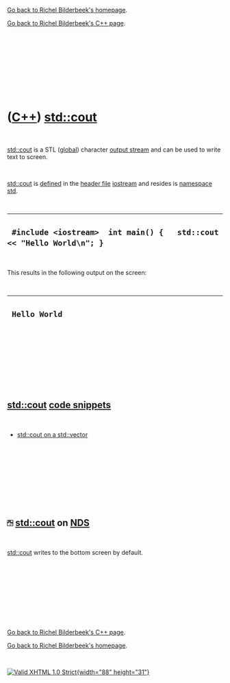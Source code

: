 [Go back to Richel Bilderbeek's homepage](index.htm).

[Go back to Richel Bilderbeek's C++ page](Cpp.htm).

 

 

 

 

 

([C++](Cpp.htm)) [std::cout](CppCout.htm)
=========================================

 

[std::cout](CppCout.htm) is a STL ([global](CppGlobal.htm)) character
[output stream](CppOstream.htm) and can be used to write text to screen.

 

[std::cout](CppCout.htm) is [defined](CppDefinition.htm) in the [header
file](CppHeaderFile.htm) [iostream](CppIostreamH.htm) and resides is
[namespace](CppNamespace.htm) [std](CppStd.htm).

 

  ------------------------------------------------------------------------
  ` #include <iostream>  int main() {   std::cout << "Hello World\n"; }`
  ------------------------------------------------------------------------

 

This results in the following output on the screen:

 

  ----------------
  ` Hello World`
  ----------------

 

 

 

 

 

[std::cout](CppCout.htm) [code snippets](CppCodeSnippets.htm)
-------------------------------------------------------------

 

-   [std::cout on a std::vector](CppCoutVector.htm)

 

 

 

 

 

![NDS](PicNds.png) [std::cout](CppCout.htm) on [NDS](CppNds.htm)
----------------------------------------------------------------

 

[std::cout](CppCout.htm) writes to the bottom screen by default.

 

 

 

 

 

[Go back to Richel Bilderbeek's C++ page](Cpp.htm).

[Go back to Richel Bilderbeek's homepage](index.htm).

 

[![Valid XHTML 1.0 Strict](valid-xhtml10.png){width="88"
height="31"}](http://validator.w3.org/check?uri=referer)
